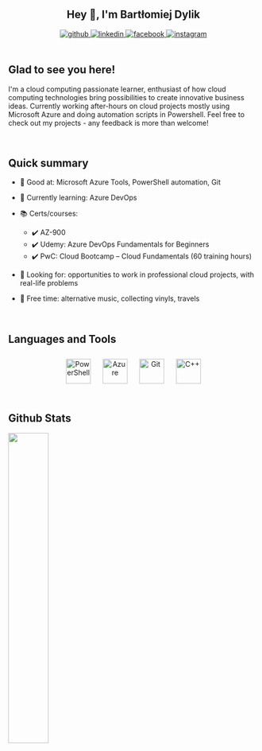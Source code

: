 ## <div align="center">Hey 👋, I'm Bartłomiej Dylik</div>  
 
<div align="center">
<a href="https://github.com/Talamakk" target="_blank">
<img src=https://img.shields.io/badge/github-%2324292e.svg?&style=for-the-badge&logo=github&logoColor=white alt=github style="margin-bottom: 5px;" />
</a>
<a href="https://linkedin.com/in/bdylik" target="_blank">
<img src=https://img.shields.io/badge/linkedin-%231E77B5.svg?&style=for-the-badge&logo=linkedin&logoColor=white alt=linkedin style="margin-bottom: 5px;" />
</a> 
<a href="https://www.facebook.com/bartek.dylik" target="_blank">
<img src=https://img.shields.io/badge/facebook-%232E87FB.svg?&style=for-the-badge&logo=facebook&logoColor=white alt=facebook style="margin-bottom: 5px;" />
</a>
<a href="https://instagram.com/_thaumatrope" target="_blank">
<img src=https://img.shields.io/badge/instagram-%23000000.svg?&style=for-the-badge&logo=instagram&logoColor=white alt=instagram style="margin-bottom: 5px;" />
</a>
</div>

<br/>
 
## Glad to see you here!  
I'm a cloud computing passionate learner, enthusiast of how cloud computing technologies bring possibilities to create innovative business ideas. Currently working after-hours on cloud projects mostly using Microsoft Azure and doing automation scripts in Powershell. 
Feel free to check out my projects - any feedback is more than welcome!

<br/>

## Quick summary  
- 💪 Good at: Microsoft Azure Tools, PowerShell automation, Git

- 🌱 Currently learning: Azure DevOps

- 📚 Certs/courses: 
    - ✔️ AZ-900
    - ✔️ Udemy: Azure DevOps Fundamentals for Beginners
    - ✔️ PwC: Cloud Bootcamp – Cloud Fundamentals (60 training hours)

- 👀 Looking for: opportunities to work in professional cloud projects, with real-life problems  

- 🥁 Free time: alternative music, collecting vinyls, travels

<br/>  

## Languages and Tools  
<div align="center">  
<a href="https://docs.microsoft.com/en-us/powershell/" target="_blank"><img style="margin: 10px" src="https://profilinator.rishav.dev/skills-assets/powershell.png" alt="PowerShell" height="50" /></a>  
<a href="https://azure.microsoft.com/en-in/" target="_blank"><img style="margin: 10px" src="https://profilinator.rishav.dev/skills-assets/microsoft_azure-icon.svg" alt="Azure" height="50" /></a>
<a href="https://github.com/" target="_blank"><img style="margin: 10px" src="https://profilinator.rishav.dev/skills-assets/git-scm-icon.svg" alt="Git" height="50" /></a>
<a href="https://www.cplusplus.com/" target="_blank"><img style="margin: 10px" src="https://profilinator.rishav.dev/skills-assets/cplusplus-original.svg" alt="C++" height="50" /></a>
</div>  

<br/>

## Github Stats  


<img src="https://github-readme-stats.vercel.app/api/top-langs/?username=Talamakk&hide_border=true&layout=compact" align="center" style="width: 40%" />
